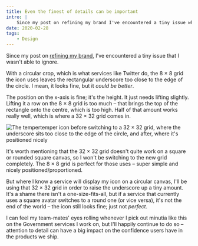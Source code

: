 ```yaml
---
title: Even the finest of details can be important
intro: |
    Since my post on refining my brand I've encountered a tiny issue where, with a circular crop, the underscore is too close to the edge of the circle.
date: 2020-02-28
tags:
    - Design
---
```


Since my post on [refining my brand](/blog/the-simplest-solutions-are-usually-the-best), I've encountered a tiny issue that I wasn't able to ignore.

With a circular crop, which is what services like Twitter do, the 8 × 8 grid the icon uses leaves the rectangular underscore too close to the edge of the circle. I mean, it looks fine, but it *could be better*.

The position on the x-axis is fine; it's the height. It just needs lifting slightly. Lifting it a row on the 8 × 8 grid is too much – that brings the top of the rectangle onto the centre, which is too high. Half of that amount works really well, which is where a 32 × 32 grid comes in.

![The tempertemper icon before switching to a 32 × 32 grid, where the underscore sits too close to the edge of the circle, and after, where it's positioned nicely](/assets/img/blog/tempertemper-logo--v2.1--icon--round.png)

It's worth mentioning that the 32 × 32 grid doesn't quite work on a square or rounded square canvas, so I won't be switching to the new grid completely. The 8 × 8 grid is perfect for those uses – super simple and nicely positioned/proportioned.

But where I know a service will display my icon on a circular canvas, I'll be using that 32 × 32 grid in order to raise the underscore up a tiny amount. It's a shame there isn't a one-size-fits-all, but if a service that currently uses a square avatar switches to a round one (or vice versa), it's not the end of the world – the icon still looks fine; just not *perfect*.

I can feel my team-mates' eyes rolling whenever I pick out minutia like this on the Government services I work on, but I'll happily continue to do so – attention to detail can have a big impact on the confidence users have in the products we ship.
